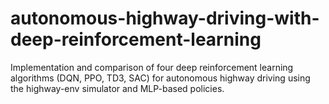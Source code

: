 # autonomous-highway-driving-with-deep-reinforcement-learning
Implementation and comparison of four deep reinforcement learning algorithms (DQN, PPO, TD3, SAC) for autonomous highway driving using the highway-env simulator and MLP-based policies.
